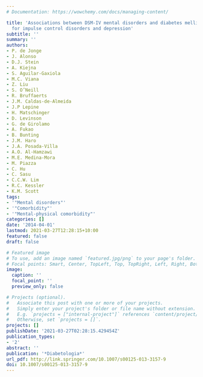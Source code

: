 ```yaml
---
# Documentation: https://wowchemy.com/docs/managing-content/

title: 'Associations between DSM-IV mental disorders and diabetes mellitus: a role
  for impulse control disorders and depression'
subtitle: ''
summary: ''
authors:
- P. de Jonge
- J. Alonso
- D.J. Stein
- A. Kiejna
- S. Aguilar-Gaxiola
- M.C. Viana
- Z. Liu
- S. O’Neill
- R. Bruffaerts
- J.M. Caldas-de-Almeida
- J.P Lepine
- H. Matschinger
- D. Levinson
- G. de Girolamo
- A. Fukao
- B. Bunting
- J.M. Haro
- J.A. Posada-Villa
- A.O. Al-Hamzawi
- M.E. Medina-Mora
- M. Piazza
- C. Hu
- C. Sasu
- C.C.W. Lim
- R.C. Kessler
- K.M. Scott
tags: 
- '"Mental disorders"'
- '"Comorbidity"'
- '"Mental-physical comorbidity"'
categories: []
date: '2014-04-01'
lastmod: 2021-03-27T12:28:15+10:00
featured: false
draft: false

# Featured image
# To use, add an image named `featured.jpg/png` to your page's folder.
# Focal points: Smart, Center, TopLeft, Top, TopRight, Left, Right, BottomLeft, Bottom, BottomRight.
image:
  caption: ''
  focal_point: ''
  preview_only: false

# Projects (optional).
#   Associate this post with one or more of your projects.
#   Simply enter your project's folder or file name without extension.
#   E.g. `projects = ["internal-project"]` references `content/project/deep-learning/index.md`.
#   Otherwise, set `projects = []`.
projects: []
publishDate: '2021-03-27T02:28:15.429454Z'
publication_types:
- '2'
abstract: ''
publication: '*Diabetologia*'
url_pdf: http://link.springer.com/10.1007/s00125-013-3157-9
doi: 10.1007/s00125-013-3157-9
---
```

